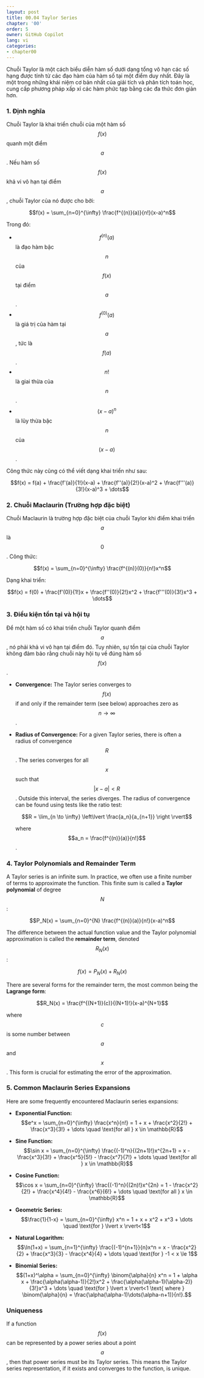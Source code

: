 ```yaml
---
layout: post
title: 00.04 Taylor Series
chapter: '00'
order: 5
owner: GitHub Copilot
lang: vi
categories:
- chapter00
---
```



Chuỗi Taylor là một cách biểu diễn hàm số dưới dạng tổng vô hạn các số hạng được tính từ các đạo hàm của hàm số tại một điểm duy nhất. Đây là một trong những khái niệm cơ bản nhất của giải tích và phân tích toán học, cung cấp phương pháp xấp xỉ các hàm phức tạp bằng các đa thức đơn giản hơn.

### 1. Định nghĩa

Chuỗi Taylor là khai triển chuỗi của một hàm số $$f(x)$$ quanh một điểm $$a$$. Nếu hàm số $$f(x)$$ khả vi vô hạn tại điểm $$a$$, chuỗi Taylor của nó được cho bởi:

$$f(x) = \sum_{n=0}^{\infty} \frac{f^{(n)}(a)}{n!}(x-a)^n$$

Trong đó:
*   $$f^{(n)}(a)$$ là đạo hàm bậc $$n$$ của $$f(x)$$ tại điểm $$a$$.
*   $$f^{(0)}(a)$$ là giá trị của hàm tại $$a$$, tức là $$f(a)$$.
*   $$n!$$ là giai thừa của $$n$$.
*   $$(x-a)^n$$ là lũy thừa bậc $$n$$ của $$(x-a)$$.

Công thức này cũng có thể viết dạng khai triển như sau:

$$f(x) = f(a) + \frac{f'(a)}{1!}(x-a) + \frac{f''(a)}{2!}(x-a)^2 + \frac{f'''(a)}{3!}(x-a)^3 + \dots$$

### 2. Chuỗi Maclaurin (Trường hợp đặc biệt)

Chuỗi Maclaurin là trường hợp đặc biệt của chuỗi Taylor khi điểm khai triển $$a$$ là $$0$$. Công thức:

$$f(x) = \sum_{n=0}^{\infty} \frac{f^{(n)}(0)}{n!}x^n$$

Dạng khai triển:

$$f(x) = f(0) + \frac{f'(0)}{1!}x + \frac{f''(0)}{2!}x^2 + \frac{f'''(0)}{3!}x^3 + \dots$$

### 3. Điều kiện tồn tại và hội tụ

Để một hàm số có khai triển chuỗi Taylor quanh điểm $$a$$, nó phải khả vi vô hạn tại điểm đó. Tuy nhiên, sự tồn tại của chuỗi Taylor không đảm bảo rằng chuỗi này hội tụ về đúng hàm số $$f(x)$$.

*   **Convergence:** The Taylor series converges to $$f(x)$$ if and only if the remainder term (see below) approaches zero as $$n \to \infty$$.
*   **Radius of Convergence:** For a given Taylor series, there is often a radius of convergence $$R$$. The series converges for all $$x$$ such that $$\lvert x-a \rvert < R$$. Outside this interval, the series diverges. The radius of convergence can be found using tests like the ratio test:

    $$R = \lim_{n \to \infty} \left\lvert  \frac{a_n}{a_{n+1}} \right \rvert$$
    
    where $$a_n = \frac{f^{(n)}(a)}{n!}$$.

### 4. Taylor Polynomials and Remainder Term

A Taylor series is an infinite sum. In practice, we often use a finite number of terms to approximate the function. This finite sum is called a **Taylor polynomial** of degree $$N$$:

$$P_N(x) = \sum_{n=0}^{N} \frac{f^{(n)}(a)}{n!}(x-a)^n$$

The difference between the actual function value and the Taylor polynomial approximation is called the **remainder term**, denoted $$R_N(x)$$:

$$f(x) = P_N(x) + R_N(x)$$

There are several forms for the remainder term, the most common being the **Lagrange form**:

$$R_N(x) = \frac{f^{(N+1)}(c)}{(N+1)!}(x-a)^{N+1}$$

where $$c$$ is some number between $$a$$ and $$x$$. This form is crucial for estimating the error of the approximation.

### 5. Common Maclaurin Series Expansions

Here are some frequently encountered Maclaurin series expansions:

*   **Exponential Function:**
    $$e^x = \sum_{n=0}^{\infty} \frac{x^n}{n!} = 1 + x + \frac{x^2}{2!} + \frac{x^3}{3!} + \dots \quad \text{for all } x \in \mathbb{R}$$

*   **Sine Function:**
    $$\sin x = \sum_{n=0}^{\infty} \frac{(-1)^n}{(2n+1)!}x^{2n+1} = x - \frac{x^3}{3!} + \frac{x^5}{5!} - \frac{x^7}{7!} + \dots \quad \text{for all } x \in \mathbb{R}$$

*   **Cosine Function:**
    $$\cos x = \sum_{n=0}^{\infty} \frac{(-1)^n}{(2n)!}x^{2n} = 1 - \frac{x^2}{2!} + \frac{x^4}{4!} - \frac{x^6}{6!} + \dots \quad \text{for all } x \in \mathbb{R}$$

*   **Geometric Series:**
    $$\frac{1}{1-x} = \sum_{n=0}^{\infty} x^n = 1 + x + x^2 + x^3 + \dots \quad \text{for } \lvert x \rvert<1$$

*   **Natural Logarithm:**
    $$\ln(1+x) = \sum_{n=1}^{\infty} \frac{(-1)^{n+1}}{n}x^n = x - \frac{x^2}{2} + \frac{x^3}{3} - \frac{x^4}{4} + \dots \quad \text{for } -1 < x \le 1$$

*   **Binomial Series:**
    $$(1+x)^\alpha = \sum_{n=0}^{\infty} \binom{\alpha}{n} x^n = 1 + \alpha x + \frac{\alpha(\alpha-1)}{2!}x^2 + \frac{\alpha(\alpha-1)(\alpha-2)}{3!}x^3 + \dots \quad \text{for } \lvert x \rvert<1 \text{ where } \binom{\alpha}{n} = \frac{\alpha(\alpha-1)\dots(\alpha-n+1)}{n!}.$$


###  Uniqueness

If a function $$f(x)$$ can be represented by a power series about a point $$a$$, then that power series must be its Taylor series. This means the Taylor series representation, if it exists and converges to the function, is unique.

